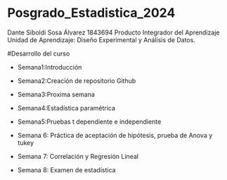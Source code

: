 # Posgrado_Estadistica_2024
Dante Siboldi Sosa Álvarez 1843694
Producto Integrador del Aprendizaje
Unidad de Aprendizaje: Diseño Experimental y Análisis de Datos.


#Desarrollo del curso


- Semana1:Introducción

- Semana2:Creación de repositorio Github

- Semana3:Proxima semana

- Semana4:Estadística paramétrica

- Semana5:Pruebas t dependiente e independiente

- Semana 6: Práctica de aceptación de hipótesis, prueba de Anova y tukey 
- Semana 7: Correlación y Regresión Lineal 
- Semana 8: Examen de estadística

